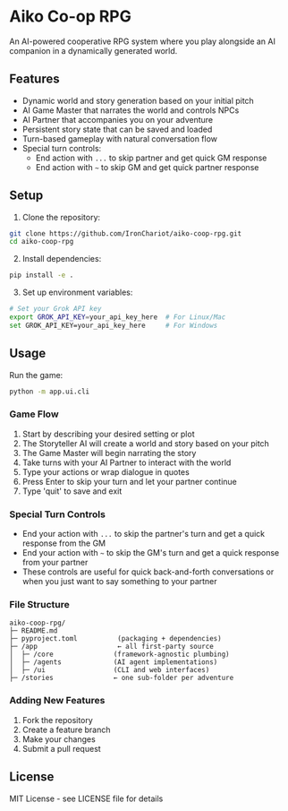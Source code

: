 # Aiko Co-op RPG

An AI-powered cooperative RPG system where you play alongside an AI companion in a dynamically generated world.

## Features

- Dynamic world and story generation based on your initial pitch
- AI Game Master that narrates the world and controls NPCs
- AI Partner that accompanies you on your adventure
- Persistent story state that can be saved and loaded
- Turn-based gameplay with natural conversation flow
- Special turn controls:
  - End action with `...` to skip partner and get quick GM response
  - End action with `~` to skip GM and get quick partner response

## Setup

1. Clone the repository:
```bash
git clone https://github.com/IronChariot/aiko-coop-rpg.git
cd aiko-coop-rpg
```

2. Install dependencies:
```bash
pip install -e .
```

3. Set up environment variables:
```bash
# Set your Grok API key
export GROK_API_KEY=your_api_key_here  # For Linux/Mac
set GROK_API_KEY=your_api_key_here     # For Windows
```

## Usage

Run the game:
```bash
python -m app.ui.cli
```

### Game Flow

1. Start by describing your desired setting or plot
2. The Storyteller AI will create a world and story based on your pitch
3. The Game Master will begin narrating the story
4. Take turns with your AI Partner to interact with the world
5. Type your actions or wrap dialogue in quotes
6. Press Enter to skip your turn and let your partner continue
7. Type 'quit' to save and exit

### Special Turn Controls

- End your action with `...` to skip the partner's turn and get a quick response from the GM
- End your action with `~` to skip the GM's turn and get a quick response from your partner
- These controls are useful for quick back-and-forth conversations or when you just want to say something to your partner

### File Structure

```
aiko-coop-rpg/
├─ README.md
├─ pyproject.toml          (packaging + dependencies)
├─ /app                    ← all first-party source
│  ├─ /core               (framework-agnostic plumbing)
│  ├─ /agents             (AI agent implementations)
│  ├─ /ui                 (CLI and web interfaces)
├─ /stories               ← one sub-folder per adventure
```

### Adding New Features

1. Fork the repository
2. Create a feature branch
3. Make your changes
4. Submit a pull request

## License

MIT License - see LICENSE file for details 
